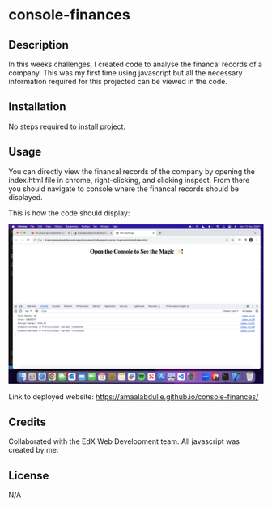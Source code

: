 # console-finances

## Description
In this weeks challenges, I created code to analyse the financal records of a company. This was my first time using javascript but all the necessary information required for this projected can be viewed in the code. 

## Installation

No steps required to install project.

## Usage

You can directly view the financal records of the company by opening the index.html file in chrome, right-clicking, and clicking inspect. From there you should navigate to console where the financal records should be displayed.

This is how the code should display:

![alt text](/images/code.png)


Link to deployed website: https://amaalabdulle.github.io/console-finances/

## Credits

Collaborated with the EdX Web Development team. All javascript was created by me.

## License

N/A

